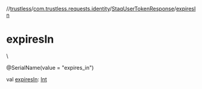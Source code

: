 //[trustless](../../../index.md)/[com.trustless.requests.identity](../index.md)/[StaqUserTokenResponse](index.md)/[expiresIn](expires-in.md)

# expiresIn

\

@SerialName(value = &quot;expires_in&quot;)

val [expiresIn](expires-in.md): [Int](https://kotlinlang.org/api/latest/jvm/stdlib/kotlin/-int/index.html)
